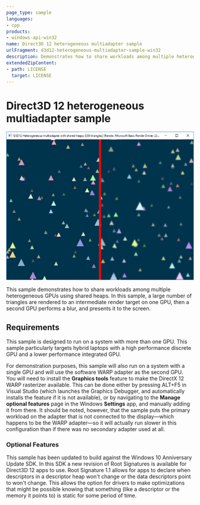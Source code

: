 ```yaml
---
page_type: sample
languages:
- cpp
products:
- windows-api-win32
name: Direct3D 12 heterogeneous multiadapter sample
urlFragment: d3d12-heterogeneous-multiadapter-sample-win32
description: Demonstrates how to share workloads among multiple heterogeneous GPUs using shared heaps.
extendedZipContent:
- path: LICENSE
  target: LICENSE
---
```


# Direct3D 12 heterogeneous multiadapter sample
![HeterogeneousMultiadapter GUI](src/D3D12HeterogeneousMultiadapter.png)

This sample demonstrates how to share workloads among multiple heterogeneous GPUs using shared heaps. In this sample, a large number of triangles are rendered to an intermediate render target on one GPU, then a second GPU performs a blur, and presents it to the screen.

## Requirements
This sample is designed to run on a system with more than one GPU. This sample particularly targets hybrid laptops with a high performance discrete GPU and a lower performance integrated GPU.

For demonstration purposes, this sample will also run on a system with a single GPU and will use the software WARP adapter as the second GPU. You will need to install the **Graphics tools** feature to make the DirectX 12 WARP rasterizer available. This can be done either by pressing ALT+F5 in Visual Studio (which launches the Graphics Debugger, and automatically installs the feature if it is not available), or by navigating to the **Manage optional features** page in the Windows **Settings** app, and manually adding it from there. It should be noted, however, that the sample puts the primary workload on the adapter that is not connected to the display&mdash;which happens to be the WARP adapter&mdash;so it will actually run slower in this configuration than if there was no secondary adapter used at all.

### Optional Features
This sample has been updated to build against the Windows 10 Anniversary Update SDK. In this SDK a new revision of Root Signatures is available for Direct3D 12 apps to use. Root Signature 1.1 allows for apps to declare when descriptors in a descriptor heap won't change or the data descriptors point to won't change.  This allows the option for drivers to make optimizations that might be possible knowing that something (like a descriptor or the memory it points to) is static for some period of time.
